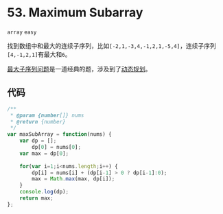 # 53. Maximum Subarray

`array` `easy`

找到数组中和最大的连续子序列，比如`[-2,1,-3,4,-1,2,1,-5,4]`，连续子序列`[4,-1,2,1]`有最大和`6`。

[最大子序列问题](https://zh.wikipedia.org/wiki/%E6%9C%80%E5%A4%A7%E5%AD%90%E6%95%B0%E5%88%97%E9%97%AE%E9%A2%98)是一道经典的题，涉及到了[动态规划](https://zh.wikipedia.org/wiki/%E5%8A%A8%E6%80%81%E8%A7%84%E5%88%92)。



## 代码

```js
/**
 * @param {number[]} nums
 * @return {number}
 */
var maxSubArray = function(nums) {
    var dp = [];
        dp[0] = nums[0];
    var max = dp[0];
        
    for(var i=1;i<nums.length;i++) {
        dp[i] = nums[i] + (dp[i-1] > 0 ? dp[i-1]:0);
        max = Math.max(max, dp[i]);
    }
    console.log(dp);
    return max;
};
```

